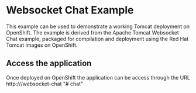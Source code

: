 Websocket Chat Example
======================

This example can be used to demonstrate a working Tomcat deployment on OpenShift.  The example is derived from the Apache Tomcat Websocket Chat example, packaged for compilation and deployment using the Red Hat Tomcat images on OpenShift.

Access the application 
---------------------

Once deployed on OpenShift the application can be access through the URL http://<hostname>/websocket-chat
"# chat" 
